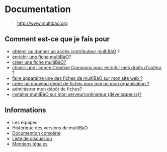 # Documentation

> http://www.multibao.org

## Comment est-ce que je fais pour

* [obtenir ou donner un accès contributeur multiBàO](https://github.com/multibao/documentation/blob/master/fiches/obtenir_donner_acces_contributeur.md)
?
* [enrichir une fiche multiBàO](https://github.com/multibao/documentation/blob/master/fiches/enrichir_une_fiche.md)?
* [créer une fiche multiBàO?](https://github.com/multibao/documentation/blob/master/fiches/creer_fiche_multibao.md)
* [choisir une licence Creative Commons pour enrichir mes droits d'auteur ?](http://creativecommons.fr/licences/les-6-licences/)
* [faire apparaître une des fiches de multiBàO sur mon site web ?](https://github.com/multibao/documentation/blob/master/fiches/faire_apparaitre_fiche_sur_mon_site.md)
* [créer un nouveau dépôt de fiches pour moi ou mon organisation ?](https://github.com/multibao/documentation/blob/master/fiches/creer_un_depot.md)
* administrer mon dépôt de fiches?
* [installer multiBàO sur mon serveur/ordinateur (développeurs)?](https://github.com/multibao/site/blob/master/README.md)

## Informations

* Les équipes
* Historique des versions de multiBàO
* [Documention complète](https://github.com/multibao/documentation/blob/master/README.md)
* [Liste de discussion](http://lists.imaginationforpeople.org/cgi-bin/mailman/listinfo/multibao)
* [Mentions légales](http://www.multibao.org/pages/multibao/contributions/mentions_legales)


